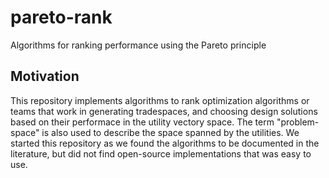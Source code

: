 # pareto-rank
Algorithms for ranking performance using the Pareto principle

## Motivation
This repository implements algorithms to rank optimization algorithms or teams that work in generating tradespaces, and choosing design solutions based on their performace in the utility vectory space. The term "problem-space" is also used to describe the space spanned by the utilities. We started this repository as we found the algorithms to be documented in the literature, but did not find open-source implementations that was easy to use.




